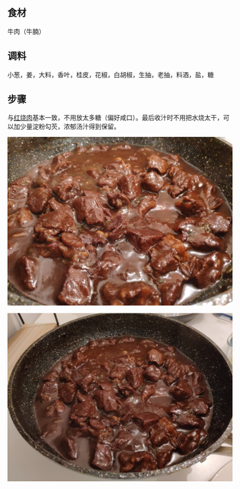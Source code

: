 ## 食材

牛肉（牛腩）

## 调料

小葱，姜，大料，香叶，桂皮，花椒，白胡椒，生抽，老抽，料酒，盐，糖

## 步骤

与[红烧肉](../红烧肉/红烧肉.MD)基本一致，不用放太多糖（偏好咸口）。最后收汁时不用把水烧太干，可以加少量淀粉勾芡，浓郁汤汁得到保留。

![image](红烧牛肉_0.jpg)

![image](红烧牛肉_1.jpg)
